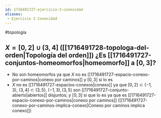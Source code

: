 ```yaml
---
id: 1716491727-ejercicio-3-conexidad
aliases:
 - Ejercicio 3 Conexidad
---
```


 #topología 
## $X=[0,2] \cup (3,4]$ ([[1716491728-topologa-del-orden|Topología del orden]]) ¿Es [[1716491727-conjuntos-homeomorfos|homeomorfo]] a $[0,3]$?

- No son homeomorfos ya que $X$ no es [[1716491727-espacio-conexo-por-caminos|conexo por caminos]] y $[0,3]$ si lo es
- $X$ no es [[1716491727-espacios-conexos|conexo]] ya que $[0,2] \subset (-1,3)$, $(3,4] \subset (3,5)$, $(-1,3),(3,5)$ son [[1716491727-conjunto-abierto|abiertos]] disjuntos; y $[0,3]$ si que lo es ya que es [[1716491727-espacio-conexo-por-caminos|conexo por caminos]] ([[1716491727-conexo-por-caminos-implica-conexo|Conexo por caminos implica conexo]]) 